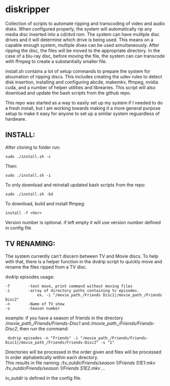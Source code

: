 # diskripper

Collection of scripts to automate ripping and transcoding of video and audio disks.  When configured properly, the system will automatically rip any media disc inserted into a cd/dvd rom.  The system can have multiple disc drives and it will determine which drive is being used.  This means on a capable enough system, multiple dives can be used simultaneously.  After ripping the disc, the files will be moved to the appropriate directory.  In the case of a blu-ray disc, before moving the file, the system can can transcode with ffmpeg to create a substantially smaller file.

install.sh contains a lot of setup commands to prepare the system for atoumation of ripping discs.  This includes creating the udev rules to detect disk insertion, installing and configuring abcde, makemkv, ffmpeg, nvidia cuda, and a number of helper utilities and librearies.  This script will also download and update the bash scripts from the github repo.  

This repo was started as a way to easily set up my system if I needed to do a fresh install, but I am working towards making it a more general purpose setup to make it easy for anyone to set up a similar system reguardless of hardware.


## INSTALL:

After cloning to folder  run:
```
sudo ./install.sh -c
```

Then:
```
sudo ./install.sh -i
```
To only download and reinstall updated bash scripts from the repo:
```
sudo ./install.sh -bd
```

To download, build and install ffmpeg:
```
install -f <Ver>
```
Version number is optional.  if left empty it will use version number defined in config file

## TV RENAMING:
The system currently can't discern between TV and Movie discs.  To help with that, there is a helper function in the dvdrip script to quickly move and rename the files ripped from a TV disc.


  dvdrip episodes 
  usage:
 
    -T        -test move, print command without moving files
    -i        -array of directory paths containing tv episodes.
                  ex. -i "/movie_path_/Friends Disc1|/movie_path_/Friends Disc2"
    -n        -Name of TV show
    -s        -Season number
    
  example:
    if you have a season of friends in the directory */movie_path_/Friends/Friends-Disc1* and */movie_path_/Friends/Friends-Disc2*, then run the command:
```
 dvdrip episodes -n "Friends" -i "/movie_path_/Friends/Friends-Disc1|/movie_path_/Friends/Friends-Disc2" -s "1"
```
                                  
Directories will be processed in the order given and files will be processed in order alphabetically within each directory.  
This results in file naming: 
  */tv_outdir/Friends/season 1/Friends S1E1.mkv*
  */tv_outdir/Friends/season 1/Friends S1E2.mkv*
  *...*

*tv_outdir* is defined in the config file.
